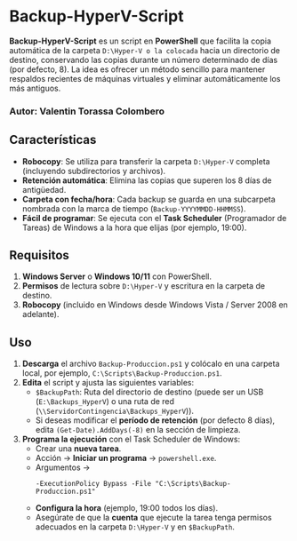 # Backup-HyperV-Script

**Backup-HyperV-Script** es un script en **PowerShell** que facilita la copia automática de la carpeta `D:\Hyper-V o la colocada` hacia un directorio de destino, conservando las copias durante un número determinado de días (por defecto, 8). La idea es ofrecer un método sencillo para mantener respaldos recientes de máquinas virtuales y eliminar automáticamente los más antiguos.

### Autor: Valentin Torassa Colombero

## Características

- **Robocopy**: Se utiliza para transferir la carpeta `D:\Hyper-V` completa (incluyendo subdirectorios y archivos).  
- **Retención automática**: Elimina las copias que superen los 8 días de antigüedad.  
- **Carpeta con fecha/hora**: Cada backup se guarda en una subcarpeta nombrada con la marca de tiempo (`Backup-YYYYMMDD-HHMMSS`).  
- **Fácil de programar**: Se ejecuta con el **Task Scheduler** (Programador de Tareas) de Windows a la hora que elijas (por ejemplo, 19:00).  

## Requisitos

1. **Windows Server** o **Windows 10/11** con PowerShell.  
2. **Permisos** de lectura sobre `D:\Hyper-V` y escritura en la carpeta de destino.  
3. **Robocopy** (incluido en Windows desde Windows Vista / Server 2008 en adelante).  

## Uso

1. **Descarga** el archivo `Backup-Produccion.ps1` y colócalo en una carpeta local, por ejemplo, `C:\Scripts\Backup-Produccion.ps1`.  
2. **Edita** el script y ajusta las siguientes variables:  
   - `$BackupPath`: Ruta del directorio de destino (puede ser un USB (`E:\Backups_HyperV`) o una ruta de red (`\\ServidorContingencia\Backups_HyperV`)).  
   - Si deseas modificar el **período de retención** (por defecto 8 días), edita `(Get-Date).AddDays(-8)` en la sección de limpieza.  
3. **Programa la ejecución** con el Task Scheduler de Windows:  
   - Crear una **nueva tarea**.  
   - Acción → **Iniciar un programa** → `powershell.exe`.  
   - Argumentos →  
     ```
     -ExecutionPolicy Bypass -File "C:\Scripts\Backup-Produccion.ps1"
     ```  
   - **Configura la hora** (ejemplo, 19:00 todos los días).  
   - Asegúrate de que la **cuenta** que ejecute la tarea tenga permisos adecuados en la carpeta `D:\Hyper-V` y en `$BackupPath`.  

